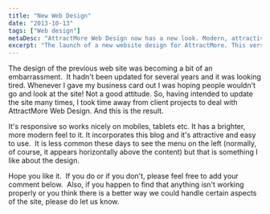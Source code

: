 ```yaml
---
title: "New Web Design"
date: "2013-10-13"
tags: ["Web design"]
metaDesc: "AttractMore Web Design now has a new look. Modern, attractive and easy to use. If you'd like us to create a new web design for you, please get in touch."
excerpt: "The launch of a new website design for AttractMore. This version is responsive and so works on screens of all sizes. It is also more modern, brighter and features a main menu as a vertical bar on the left hand side of the screen (larger screen sizes only)."
---
```


The design of the previous web site was becoming a bit of an embarrassment.  It hadn't been updated for several years and it was looking tired. Whenever I gave my business card out I was hoping people wouldn't go and look at the site! Not a good attitude. So, having intended to update the site many times, I took time away from client projects to deal with AttractMore Web Design. And this is the result.

It's responsive so works nicely on mobiles, tablets etc. It has a brighter, more modern feel to it. It incorporates this blog and it's attractive and easy to use.  It is less common these days to see the menu on the left (normally, of course, it appears horizontally above the content) but that is something I like about the design.

Hope you like it.  If you do or if you don't, please feel free to add your comment below.  Also, if you happen to find that anything isn't working properly or you think there is a better way we could handle certain aspects of the site, please do let us know.

